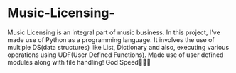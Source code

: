 # Music-Licensing-
Music Licensing is an integral part of music business. In this project, I've made use of Python as a programming language. 
It involves the use of multiple DS(data structures) like List, Dictionary and also, executing various operations using UDF(User Defined Functions). Made use of user defined modules along with file handling!
God Speed🧿🙏🏻
